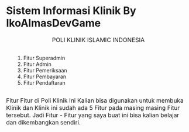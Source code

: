 # Sistem Informasi Klinik By IkoAlmasDevGame

<center>
    <div style="font-size:16px; text-align:center;">POLI KLINIK ISLAMIC INDONESIA</div>
</center>
<br>
<ul>
    <ol type=1>
        <li>Fitur Superadmin</li>
        <li>Fitur Admin</li>
        <li>Fitur Pemeriksaan</li>
        <li>Fitur Pembayaran</li>
        <li>Fitur Pendaftaran</li>
    </ol>
</ul>
<div style="display: flex; justify-content: center; align-items: center;">
    <div style="width:720px; min-width:100%;">
        <p style="font-size:16px;">
            Fitur Fitur di Poli Klinik Ini Kalian bisa digunakan untuk membuka Klinik
            dan Klinik ini sudah ada 5 Fitur pada masing masing Fitur tersebut. Jadi Fitur - Fitur
            yang saya buat ini bisa kalian belajar dan dikembangkan sendiri.
        </p>
    </div>
</div>
